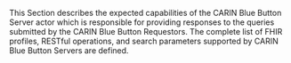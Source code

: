 This Section describes the expected capabilities of the CARIN Blue Button Server actor which is responsible for providing responses to the queries submitted by the CARIN Blue Button Requestors. The complete list of FHIR profiles, RESTful operations, and search parameters supported by CARIN Blue Button Servers are defined.